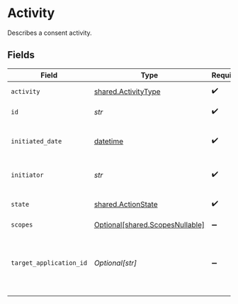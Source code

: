 # Activity

Describes a consent activity.


## Fields

| Field                                                                                                                                         | Type                                                                                                                                          | Required                                                                                                                                      | Description                                                                                                                                   | Example                                                                                                                                       |
| --------------------------------------------------------------------------------------------------------------------------------------------- | --------------------------------------------------------------------------------------------------------------------------------------------- | --------------------------------------------------------------------------------------------------------------------------------------------- | --------------------------------------------------------------------------------------------------------------------------------------------- | --------------------------------------------------------------------------------------------------------------------------------------------- |
| `activity`                                                                                                                                    | [shared.ActivityType](../../models/shared/activitytype.md)                                                                                    | :heavy_check_mark:                                                                                                                            | Types of consent activities                                                                                                                   |                                                                                                                                               |
| `id`                                                                                                                                          | *str*                                                                                                                                         | :heavy_check_mark:                                                                                                                            | A unique identifier for the activity                                                                                                          |                                                                                                                                               |
| `initiated_date`                                                                                                                              | [datetime](https://docs.python.org/3/library/datetime.html#datetime-objects)                                                                  | :heavy_check_mark:                                                                                                                            | The date this activity was initiated [ISO 8601](https://wikipedia.org/wiki/ISO_8601) (YYYY-MM-DD) format in UTC.                              | 2020-01-01                                                                                                                                    |
| `initiator`                                                                                                                                   | *str*                                                                                                                                         | :heavy_check_mark:                                                                                                                            | Application ID of the client who initiated the activity.                                                                                      |                                                                                                                                               |
| `state`                                                                                                                                       | [shared.ActionState](../../models/shared/actionstate.md)                                                                                      | :heavy_check_mark:                                                                                                                            | Enum representing the state of the action/activity.                                                                                           |                                                                                                                                               |
| `scopes`                                                                                                                                      | [Optional[shared.ScopesNullable]](../../models/shared/scopesnullable.md)                                                                      | :heavy_minus_sign:                                                                                                                            | The scopes object                                                                                                                             |                                                                                                                                               |
| `target_application_id`                                                                                                                       | *Optional[str]*                                                                                                                               | :heavy_minus_sign:                                                                                                                            | This field will map to the application ID that is returned from /item/applications/list, or provided to the institution in an oauth redirect. |                                                                                                                                               |